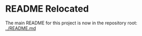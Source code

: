 # README Relocated

The main README for this project is now in the repository root: [../README.md](../README.md)
